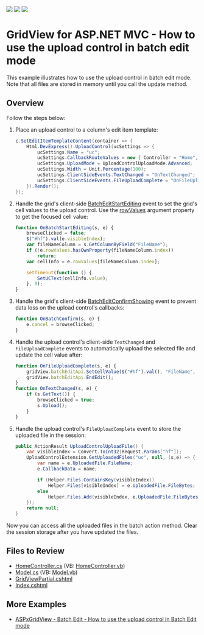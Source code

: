 <!-- default badges list -->
![](https://img.shields.io/endpoint?url=https://codecentral.devexpress.com/api/v1/VersionRange/128549571/14.1.8%2B)
[![](https://img.shields.io/badge/Open_in_DevExpress_Support_Center-FF7200?style=flat-square&logo=DevExpress&logoColor=white)](https://supportcenter.devexpress.com/ticket/details/T191714)
[![](https://img.shields.io/badge/📖_How_to_use_DevExpress_Examples-e9f6fc?style=flat-square)](https://docs.devexpress.com/GeneralInformation/403183)
<!-- default badges end -->

# GridView for ASP.NET MVC - How to use the upload control in batch edit mode

This example illustrates how to use the upload control in batch edit mode. Note that all files are stored in memory until you call the update method.

## Overview

Follow the steps below:

1. Place an upload control to a column's edit item template:

    ```cs
    c.SetEditItemTemplateContent(container => {
        Html.DevExpress().UploadControl(ucSettings => {
            ucSettings.Name = "uc";
            ucSettings.CallbackRouteValues = new { Controller = "Home", Action = "UploadControlUploadFile" };
            ucSettings.UploadMode = UploadControlUploadMode.Advanced;
            ucSettings.Width = Unit.Percentage(100);
            ucSettings.ClientSideEvents.TextChanged = "OnTextChanged";
            ucSettings.ClientSideEvents.FileUploadComplete = "OnFileUploadComplete";
        }).Render();
    });
    ```

2. Handle the grid's client-side [BatchEditStartEditing](https://docs.devexpress.com/AspNet/js-ASPxClientGridView.BatchEditStartEditing) event to set the grid's cell values to the upload control. Use the [rowValues](https://docs.devexpress.com/AspNet/js-ASPxClientGridViewBatchEditStartEditingEventArgs.rowValues) argument property to get the focused cell value:

    ```js
    function OnBatchStartEditing(s, e) {
        browseClicked = false;
        $("#hf").val(e.visibleIndex);
        var fileNameColumn = s.GetColumnByField("FileName");
        if (!e.rowValues.hasOwnProperty(fileNameColumn.index))
            return;
        var cellInfo = e.rowValues[fileNameColumn.index];
    
        setTimeout(function () {
            SetUCText(cellInfo.value);
        }, 0);
    }
    ```

3. Handle the grid's client-side [BatchEditConfirmShowing](https://docs.devexpress.com/AspNet/js-ASPxClientGridView.BatchEditConfirmShowing) event to prevent data loss on the upload control's callbacks:

    ```js
    function OnBatchConfirm(s, e) {
        e.cancel = browseClicked;
    }
    ```

4. Handle the upload control's client-side `TextChanged` and `FileUploadComplete` events to automatically upload the selected file and update the cell value after:

    ```js
    function OnFileUploadComplete(s, e) {
        gridView.batchEditApi.SetCellValue($("#hf").val(), "FileName", e.callbackData);
        gridView.batchEditApi.EndEdit();
    }
    function OnTextChanged(s, e) {
        if (s.GetText()) {
            browseClicked = true;
            s.Upload();
        }
    }
    ```

5. Handle the upload control's `FileUploadComplete` event to store the uploaded file in the session:

    ```cs
    public ActionResult UploadControlUploadFile() {            
        var visibleIndex = Convert.ToInt32(Request.Params["hf"]);
        UploadControlExtension.GetUploadedFiles("uc", null, (s,e) => {
            var name = e.UploadedFile.FileName;
            e.CallbackData = name;
    
            if (Helper.Files.ContainsKey(visibleIndex))
                Helper.Files[visibleIndex] = e.UploadedFile.FileBytes;
            else
                Helper.Files.Add(visibleIndex, e.UploadedFile.FileBytes);
        });
        return null;
    }
    ```

Now you can access all the uploaded files in the batch action method. Clear the session storage after you have updated the files.

## Files to Review

* [HomeController.cs](./CS/Sample/Controllers/HomeController.cs) (VB: [HomeController.vb](./VB/Sample/Controllers/HomeController.vb))
* [Model.cs](./CS/Sample/Models/Model.cs) (VB: [Model.vb](./VB/Sample/Models/Model.vb))
* [GridViewPartial.cshtml](./CS/Sample/Views/Home/GridViewPartial.cshtml)
* [Index.cshtml](./CS/Sample/Views/Home/Index.cshtml)

## More Examples

* [ASPxGridView - Batch Edit - How to use the upload control in Batch Edit mode](https://github.com/DevExpress-Examples/aspxgridview-batch-edit-how-to-use-the-upload-control-in-batch-edit-mode-t191652)


